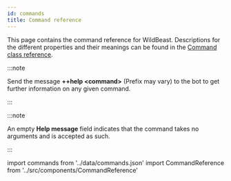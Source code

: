 ```yaml
---
id: commands
title: Command reference
---
```


This page contains the command reference for WildBeast. Descriptions for the different properties and their meanings can be found in the [Command class reference](command_class).

:::note

Send the message **++help <command\>** (Prefix may vary) to the bot to get further information on any given command.

:::

:::note

An empty **Help message** field indicates that the command takes no arguments and is accepted as such.

:::

import commands from '../data/commands.json'
import CommandReference from '../src/components/CommandReference'

<CommandReference commands={commands}/>
